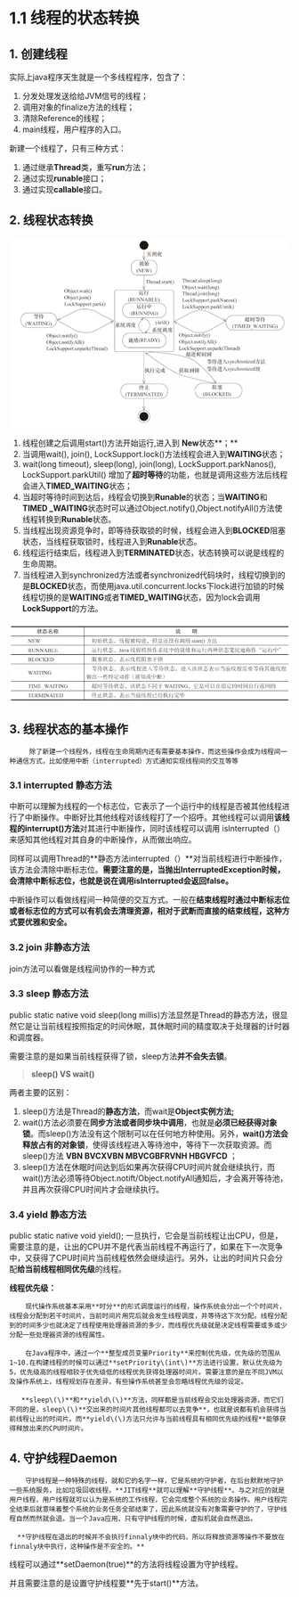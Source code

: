 # 1.1 线程的状态转换

## 1. 创建线程

 实际上java程序天生就是一个多线程程序，包含了：

1. 分发处理发送给给JVM信号的线程；
2. 调用对象的finalize方法的线程；
3. 清除Reference的线程；
4. main线程，用户程序的入口。

 新建一个线程了，只有三种方式：

1. 通过继承**Thread**类，重写**run**方法；
2. 通过实现**runable**接口；
3. 通过实现**callable**接口。

## 2. 线程状态转换

![&#x7EBF;&#x7A0B;&#x72B6;&#x6001;&#x8F6C;&#x6362;](../../.gitbook/assets/image%20%2844%29.png)

1. 线程创建之后调用start\(\)方法开始运行,进入到 **New**状态**；**
2. 当调用wait\(\), join\(\), LockSupport.lock\(\)方法线程会进入到**WAITING**状态；
3. wait\(long timeout\), sleep\(long\), join\(long\), LockSupport.parkNanos\(\), LockSupport.parkUtil\(\) 增加了**超时等待**的功能，也就是调用这些方法后线程会进入**TIMED\_WAITING**状态；
4. 当超时等待时间到达后，线程会切换到**Runable**的状态；当**WAITING**和**TIMED \_WAITING**状态时可以通过Object.notify\(\),Object.notifyAll\(\)方法使线程转换到**Runable**状态。
5. 当线程出现资源竞争时，即等待获取锁的时候，线程会进入到**BLOCKED**阻塞状态，当线程获取锁时，线程进入到**Runable**状态。
6. 线程运行结束后，线程进入到**TERMINATED**状态，状态转换可以说是线程的生命周期。
7. 当线程进入到synchronized方法或者synchronized代码块时，线程切换到的是**BLOCKED**状态，而使用java.util.concurrent.locks下lock进行加锁的时候线程切换的是**WAITING**或者**TIMED\_WAITING**状态，因为lock会调用**LockSupport**的方法。

![JAVA&#x7EBF;&#x7A0B;&#x7684;&#x72B6;&#x6001;](../../.gitbook/assets/image%20%282%29.png)

## 3. 线程状态的基本操作

         除了新建一个线程外，线程在生命周期内还有需要基本操作，而这些操作会成为线程间一种通信方式，比如使用中断（interrupted）方式通知实现线程间的交互等等

### 3.1 interrupted 静态方法

中断可以理解为线程的一个标志位，它表示了一个运行中的线程是否被其他线程进行了中断操作。中断好比其他线程对该线程打了一个招呼。其他线程可以调用**该线程的interrupt\(\)方法**对其进行中断操作，同时该线程可以调用 isInterrupted（）来感知其他线程对其自身的中断操作，从而做出响应。

同样可以调用Thread的**静态方法interrupted（）**对当前线程进行中断操作，该方法会清除中断标志位。**需要注意的是，当抛出InterruptedException时候，会清除中断标志位，也就是说在调用isInterrupted会返回false。**

 中断操作可以看做线程间一种简便的交互方式。一般在**结束线程时通过中断标志位或者标志位的方式可以有机会去清理资源，相对于武断而直接的结束线程，这种方式要优雅和安全。**

### 3.2 join  非静态方法

join方法可以看做是线程间协作的一种方式

### 3.3 sleep 静态方法

public static native void sleep\(long millis\)方法显然是Thread的静态方法，很显然它是让当前线程按照指定的时间休眠，其休眠时间的精度取决于处理器的计时器和调度器。

需要注意的是如果当前线程获得了锁，sleep方法**并不会失去锁**。

> **sleep\(\) VS wait\(\)**

两者主要的区别：

1. sleep\(\)方法是Thread的**静态方法**，而wait是**Object实例方法;**
2. wait\(\)方法必须要在**同步方法或者同步块中调用**，也就是**必须已经获得对象锁**。而sleep\(\)方法没有这个限制可以在任何地方种使用。另外，**wait\(\)方法会释放占有的对象锁**，使得该线程进入等待池中，等待下一次获取资源。而sleep\(\)方法  **VBN BVCXVBN MBVCGBFRVNH HBGVFCD** ；
3. sleep\(\)方法在休眠时间达到后如果再次获得CPU时间片就会继续执行，而wait\(\)方法必须等待Object.notift/Object.notifyAll通知后，才会离开等待池，并且再次获得CPU时间片才会继续执行。

### 3.4 yield 静态方法

public static native void yield\(\);   一旦执行，它会是当前线程让出CPU，但是，需要注意的是，让出的CPU并不是代表当前线程不再运行了，如果在下一次竞争中，又获得了CPU时间片当前线程依然会继续运行。另外，让出的时间片只会分配**给当前线程相同优先级**的线程。

 **线程优先级：**

        现代操作系统基本采用**时分**的形式调度运行的线程，操作系统会分出一个个时间片，线程会分配到若干时间片，当前时间片用完后就会发生线程调度，并等待这下次分配。线程分配到的时间多少也就决定了线程使用处理器资源的多少，而线程优先级就是决定线程需要或多或少分配一些处理器资源的线程属性。

        在Java程序中，通过一个**整型成员变量Priority**来控制优先级，优先级的范围从1~10.在构建线程的时候可以通过**setPriority\(int\)**方法进行设置，默认优先级为5，优先级高的线程相较于优先级低的线程优先获得处理器时间片。需要注意的是在不同JVM以及操作系统上，线程规划存在差异，有些操作系统甚至会忽略线程优先级的设定。

       **sleep\(\)**和**yield\(\)**方法，同样都是当前线程会交出处理器资源，而它们不同的是，sleep\(\)**交出来的时间片其他线程都可以去竞争**，也就是说都有机会获得当前线程让出的时间片。而**yield\(\)方法只允许与当前线程具有相同优先级的线程**能够获得释放出来的CPU时间片。  


## 4. 守护线程Daemon

        守护线程是一种特殊的线程，就和它的名字一样，它是系统的守护者，在后台默默地守护一些系统服务，比如垃圾回收线程，**JIT线程**就可以理解**守护线程**。与之对应的就是用户线程，用户线程就可以认为是系统的工作线程，它会完成整个系统的业务操作。用户线程完全结束后就意味着整个系统的业务任务全部结束了，因此系统就没有对象需要守护的了，守护线程自然而然就会退。当一个Java应用，只有守护线程的时候，虚拟机就会自然退出。  
  
      **守护线程在退出的时候并不会执行finnaly块中的代码，所以将释放资源等操作不要放在finnaly块中执行，这种操作是不安全的。**

线程可以通过**setDaemon\(true\)**的方法将线程设置为守护线程。

并且需要注意的是设置守护线程要**先于start\(\)**方法。

